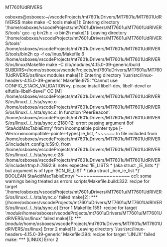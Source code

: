 MT7601UdRIVERS

osboxes@osboxes:~/vscodeProjects/mt7601uDrivers/MT7601u/MT7601UdRIVERS$ make
make -C tools
make[1]: Entering directory '/home/osboxes/vscodeProjects/mt7601uDrivers/MT7601u/MT7601UdRIVERS/tools'
gcc -g bin2h.c -o bin2h
make[1]: Leaving directory '/home/osboxes/vscodeProjects/mt7601uDrivers/MT7601u/MT7601UdRIVERS/tools'
/home/osboxes/vscodeProjects/mt7601uDrivers/MT7601u/MT7601UdRIVERS/tools/bin2h
cp -f os/linux/Makefile.6 /home/osboxes/vscodeProjects/mt7601uDrivers/MT7601u/MT7601UdRIVERS/os/linux/Makefile
make -C /lib/modules/4.15.0-39-generic/build SUBDIRS=/home/osboxes/vscodeProjects/mt7601uDrivers/MT7601u/MT7601UdRIVERS/os/linux modules
make[1]: Entering directory '/usr/src/linux-headers-4.15.0-39-generic'
Makefile:975: "Cannot use CONFIG_STACK_VALIDATION=y, please install libelf-dev, libelf-devel or elfutils-libelf-devel"
  CC [M]  /home/osboxes/vscodeProjects/mt7601uDrivers/MT7601u/MT7601UdRIVERS/os/linux/../../sta/sync.o
/home/osboxes/vscodeProjects/mt7601uDrivers/MT7601u/MT7601UdRIVERS/os/linux/../../sta/sync.c: In function ‘PeerBeacon’:
/home/osboxes/vscodeProjects/mt7601uDrivers/MT7601u/MT7601UdRIVERS/os/linux/../../sta/sync.c:2180:12: error: passing argument 8of ‘StaAddMacTableEntry’ from incompatible pointer type [-Werror=incompatible-pointer-types]
            ie_list,
            ^~~~~~~
In file included from /home/osboxes/vscodeProjects/mt7601uDrivers/MT7601u/MT7601UdRIVERS/include/rt_config.h:59:0,
                 from /home/osboxes/vscodeProjects/mt7601uDrivers/MT7601u/MT7601UdRIVERS/os/linux/../../sta/sync.c:28:
/home/osboxes/vscodeProjects/mt7601uDrivers/MT7601u/MT7601UdRIVERS/include/rtmp.h:7892:9: note: expected ‘IE_LISTS * {aka struct _IE_lists *}’ but argument is of type ‘BCN_IE_LIST * {aka struct _bcn_ie_list *}’
 BOOLEAN StaAddMacTableEntry(
         ^~~~~~~~~~~~~~~~~~~
cc1: some warnings being treated as errors
scripts/Makefile.build:332: recipe for target '/home/osboxes/vscodeProjects/mt7601uDrivers/MT7601u/MT7601UdRIVERS/os/linux/../../sta/sync.o' failed
make[2]: *** [/home/osboxes/vscodeProjects/mt7601uDrivers/MT7601u/MT7601UdRIVERS/os/linux/../../sta/sync.o] Error 1
Makefile:1551: recipe for target '_module_/home/osboxes/vscodeProjects/mt7601uDrivers/MT7601u/MT7601UdRIVERS/os/linux' failed
make[1]: *** [_module_/home/osboxes/vscodeProjects/mt7601uDrivers/MT7601u/MT7601UdRIVERS/os/linux] Error 2
make[1]: Leaving directory '/usr/src/linux-headers-4.15.0-39-generic'
Makefile:394: recipe for target 'LINUX' failed
make: *** [LINUX] Error 2
